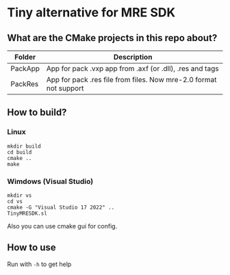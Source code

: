 # Tiny alternative for MRE SDK  



## What are the CMake projects in this repo about?

|Folder|Description|
|-|-|
|PackApp|App for pack .vxp app from .axf (or .dll), .res and tags|
|PackRes|App for pack .res file from files. Now mre-2.0 format not support|

## How to build?
### Linux

```
mkdir build
cd build
cmake ..
make
```

### Wimdows (Visual Studio)

```
mkdir vs
cd vs
cmake -G "Visual Studio 17 2022" ..
TinyMRESDK.sl
```

Also you can use cmake gui for config.

## How to use

Run with `-h` to get help
